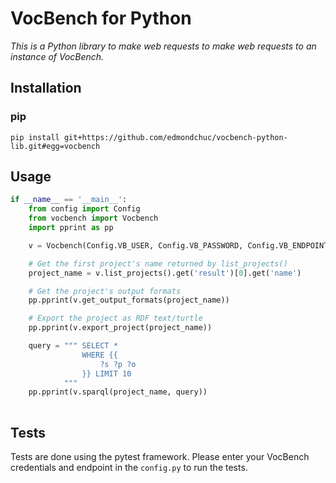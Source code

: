 # VocBench for Python

*This is a Python library to make web requests to make web requests to an instance of VocBench.* 


## Installation

### pip

`pip install git+https://github.com/edmondchuc/vocbench-python-lib.git#egg=vocbench`


## Usage

```python
if __name__ == '__main__':
    from config import Config
    from vocbench import Vocbench
    import pprint as pp

    v = Vocbench(Config.VB_USER, Config.VB_PASSWORD, Config.VB_ENDPOINT)

    # Get the first project's name returned by list_projects()
    project_name = v.list_projects().get('result')[0].get('name')

    # Get the project's output formats
    pp.pprint(v.get_output_formats(project_name))

    # Export the project as RDF text/turtle
    pp.pprint(v.export_project(project_name))

    query = """ SELECT *
                WHERE {{
                    ?s ?p ?o
                }} LIMIT 10
            """
    pp.pprint(v.sparql(project_name, query))
    
```


## Tests

Tests are done using the pytest framework. Please enter your VocBench credentials and endpoint in the `config.py` to run the tests.
